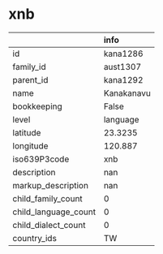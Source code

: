 # xnb
|                      | info       |
|:---------------------|:-----------|
| id                   | kana1286   |
| family_id            | aust1307   |
| parent_id            | kana1292   |
| name                 | Kanakanavu |
| bookkeeping          | False      |
| level                | language   |
| latitude             | 23.3235    |
| longitude            | 120.887    |
| iso639P3code         | xnb        |
| description          | nan        |
| markup_description   | nan        |
| child_family_count   | 0          |
| child_language_count | 0          |
| child_dialect_count  | 0          |
| country_ids          | TW         |